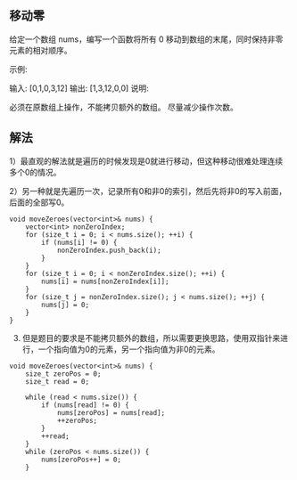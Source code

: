 ## 移动零

给定一个数组 nums，编写一个函数将所有 0 移动到数组的末尾，同时保持非零元素的相对顺序。

示例:

输入: [0,1,0,3,12]
输出: [1,3,12,0,0]
说明:

必须在原数组上操作，不能拷贝额外的数组。
尽量减少操作次数。


## 解法

1）最直观的解法就是遍历的时候发现是0就进行移动，但这种移动很难处理连续多个0的情况。

2）另一种就是先遍历一次，记录所有0和非0的索引，然后先将非0的写入前面，后面的全部写0。

```
void moveZeroes(vector<int>& nums) {
    vector<int> nonZeroIndex;        
    for (size_t i = 0; i < nums.size(); ++i) {
        if (nums[i] != 0) {
            nonZeroIndex.push_back(i);
        }
    }
    for (size_t i = 0; i < nonZeroIndex.size(); ++i) {
        nums[i] = nums[nonZeroIndex[i]];
    }
    for (size_t j = nonZeroIndex.size(); j < nums.size(); ++j) {
        nums[j] = 0;
    }
}
```

3) 但是题目的要求是不能拷贝额外的数组，所以需要更换思路，使用双指针来进行，一个指向值为0的元素，另一个指向值为非0的元素。

```
void moveZeroes(vector<int>& nums) {
    size_t zeroPos = 0;
    size_t read = 0;

    while (read < nums.size()) {
        if (nums[read] != 0) {
            nums[zeroPos] = nums[read];
            ++zeroPos;
        }
        ++read;
    }
    while (zeroPos < nums.size()) {
        nums[zeroPos++] = 0;
    }
```
